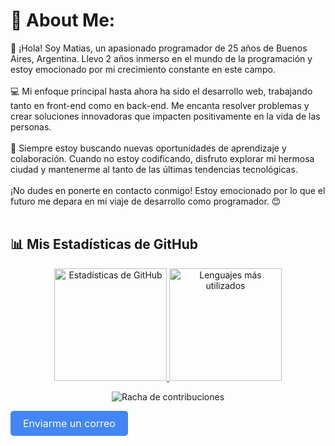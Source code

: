 # 💫 About Me:
👋 ¡Hola! Soy Matias,  un apasionado programador de 25 años de Buenos Aires, Argentina. Llevo 2 años inmerso en el mundo de la programación y estoy emocionado por mi crecimiento constante en este campo.<br><br>💻 Mi enfoque principal hasta ahora ha sido el desarrollo web, trabajando tanto en front-end como en back-end. Me encanta resolver problemas y crear soluciones innovadoras que impacten positivamente en la vida de las personas.<br><br>🌟 Siempre estoy buscando nuevas oportunidades de aprendizaje y colaboración. Cuando no estoy codificando, disfruto explorar mi hermosa ciudad y mantenerme al tanto de las últimas tendencias tecnológicas.<br><br>¡No dudes en ponerte en contacto conmigo! Estoy emocionado por lo que el futuro me depara en mi viaje de desarrollo como programador. 😊<br><br>



## 📊 Mis Estadísticas de GitHub


<p align="center">
  <!-- Estadísticas Generales de GitHub -->
  <a href="https://github.com/Mat-Insaurralde">
    <img height="180em" src="https://github-readme-stats.vercel.app/api?username=Mat-Insaurralde&show_icons=true&theme=dark&count_private=true&include_all_commits=true&bg_color=1E1E1E&hide_border=true" 
      alt="Estadísticas de GitHub"/>
    <!-- Lenguajes más Utilizados -->
    <img height="180em" src="https://github-readme-stats.vercel.app/api/top-langs/?username=Mat-Insaurralde&layout=compact&langs_count=8&theme=dark&bg_color=1E1E1E&hide_border=true" alt="Lenguajes más utilizados"/>
  </a>
</p>

<p align="center">
  <!-- Racha de Contribuciones -->
  <img src="https://github-readme-streak-stats.herokuapp.com/?user=Mat-Insaurralde&theme=dark&hide_border=true&stroke=FFFFFF&background=1E1E1E" alt="Racha de contribuciones"/>
</p>
<a href="mailto:tuemail@gmail.com" target="_blank" style="display: inline-block; padding: 10px 20px; font-size: 16px; color: white; background-color: #4285F4; text-decoration: none; border-radius: 5px;">Enviarme un correo</a>



